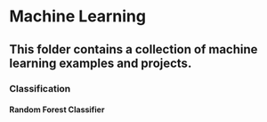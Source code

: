 # Machine Learning
## This folder contains a collection of machine learning examples and projects.

### Classification
#### Random Forest Classifier
